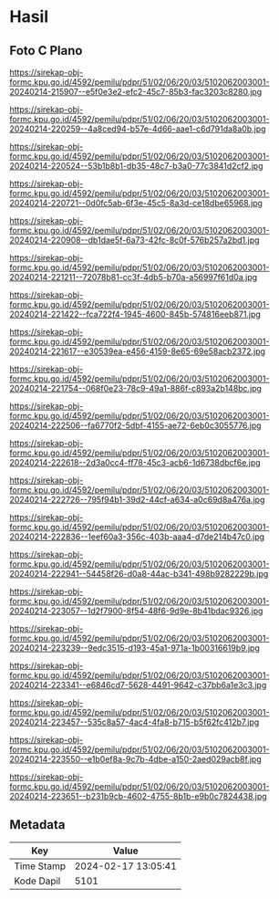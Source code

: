 # Hasil

## Foto C Plano

https://sirekap-obj-formc.kpu.go.id/4592/pemilu/pdpr/51/02/06/20/03/5102062003001-20240214-215907--e5f0e3e2-efc2-45c7-85b3-fac3203c8280.jpg

https://sirekap-obj-formc.kpu.go.id/4592/pemilu/pdpr/51/02/06/20/03/5102062003001-20240214-220259--4a8ced94-b57e-4d66-aae1-c6d791da8a0b.jpg

https://sirekap-obj-formc.kpu.go.id/4592/pemilu/pdpr/51/02/06/20/03/5102062003001-20240214-220524--53b1b8b1-db35-48c7-b3a0-77c3841d2cf2.jpg

https://sirekap-obj-formc.kpu.go.id/4592/pemilu/pdpr/51/02/06/20/03/5102062003001-20240214-220721--0d0fc5ab-6f3e-45c5-8a3d-ce18dbe65968.jpg

https://sirekap-obj-formc.kpu.go.id/4592/pemilu/pdpr/51/02/06/20/03/5102062003001-20240214-220908--db1dae5f-6a73-42fc-8c0f-576b257a2bd1.jpg

https://sirekap-obj-formc.kpu.go.id/4592/pemilu/pdpr/51/02/06/20/03/5102062003001-20240214-221211--72078b81-cc3f-4db5-b70a-a56997f61d0a.jpg

https://sirekap-obj-formc.kpu.go.id/4592/pemilu/pdpr/51/02/06/20/03/5102062003001-20240214-221422--fca722f4-1945-4600-845b-574816eeb871.jpg

https://sirekap-obj-formc.kpu.go.id/4592/pemilu/pdpr/51/02/06/20/03/5102062003001-20240214-221617--e30539ea-e456-4159-8e65-69e58acb2372.jpg

https://sirekap-obj-formc.kpu.go.id/4592/pemilu/pdpr/51/02/06/20/03/5102062003001-20240214-221754--068f0e23-78c9-49a1-886f-c893a2b148bc.jpg

https://sirekap-obj-formc.kpu.go.id/4592/pemilu/pdpr/51/02/06/20/03/5102062003001-20240214-222506--fa6770f2-5dbf-4155-ae72-6eb0c3055776.jpg

https://sirekap-obj-formc.kpu.go.id/4592/pemilu/pdpr/51/02/06/20/03/5102062003001-20240214-222618--2d3a0cc4-ff78-45c3-acb6-1d6738dbcf6e.jpg

https://sirekap-obj-formc.kpu.go.id/4592/pemilu/pdpr/51/02/06/20/03/5102062003001-20240214-222726--795f94b1-39d2-44cf-a634-a0c69d8a476a.jpg

https://sirekap-obj-formc.kpu.go.id/4592/pemilu/pdpr/51/02/06/20/03/5102062003001-20240214-222836--1eef60a3-356c-403b-aaa4-d7de214b47c0.jpg

https://sirekap-obj-formc.kpu.go.id/4592/pemilu/pdpr/51/02/06/20/03/5102062003001-20240214-222941--54458f26-d0a8-44ac-b341-498b9282229b.jpg

https://sirekap-obj-formc.kpu.go.id/4592/pemilu/pdpr/51/02/06/20/03/5102062003001-20240214-223057--1d2f7900-8f54-48f6-9d9e-8b41bdac9326.jpg

https://sirekap-obj-formc.kpu.go.id/4592/pemilu/pdpr/51/02/06/20/03/5102062003001-20240214-223239--9edc3515-d193-45a1-971a-1b00316619b9.jpg

https://sirekap-obj-formc.kpu.go.id/4592/pemilu/pdpr/51/02/06/20/03/5102062003001-20240214-223341--e6846cd7-5628-4491-9642-c37bb6a1e3c3.jpg

https://sirekap-obj-formc.kpu.go.id/4592/pemilu/pdpr/51/02/06/20/03/5102062003001-20240214-223457--535c8a57-4ac4-4fa8-b715-b5f62fc412b7.jpg

https://sirekap-obj-formc.kpu.go.id/4592/pemilu/pdpr/51/02/06/20/03/5102062003001-20240214-223550--e1b0ef8a-9c7b-4dbe-a150-2aed029acb8f.jpg

https://sirekap-obj-formc.kpu.go.id/4592/pemilu/pdpr/51/02/06/20/03/5102062003001-20240214-223651--b231b9cb-4602-4755-8b1b-e9b0c7824438.jpg


## Metadata

| Key        | Value               |
| ---------- | ------------------- |
| Time Stamp | 2024-02-17 13:05:41 |
| Kode Dapil | 5101                |



